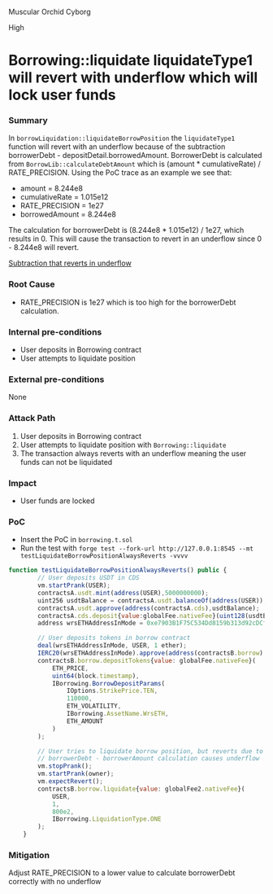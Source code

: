Muscular Orchid Cyborg

High

# Borrowing::liquidate liquidateType1 will revert with underflow which will lock user funds

### Summary

In `borrowLiquidation::liquidateBorrowPosition` the `liquidateType1` function will revert with an underflow because of the subtraction borrowerDebt - depositDetail.borrowedAmount. BorrowerDebt is calculated from `BorrowLib::calculateDebtAmount` which is (amount * cumulativeRate) / RATE_PRECISION. Using the PoC trace as an example we see that:
- amount = 8.244e8
- cumulativeRate = 1.015e12
- RATE_PRECISION = 1e27
- borrowedAmount = 8.244e8

The calculation for borrowerDebt is (8.244e8 * 1.015e12) / 1e27, which results in 0. This will cause the transaction to revert in an underflow since 0 - 8.244e8 will revert.

[Subtraction that reverts in underflow](https://github.com/sherlock-audit/2024-11-autonomint/blob/0d324e04d4c0ca306e1ae4d4c65f0cb9d681751b/Blockchain/Blockchian/contracts/Core_logic/borrowLiquidation.sol#L251)

### Root Cause

- RATE_PRECISION is 1e27 which is too high for the borrowerDebt calculation.

### Internal pre-conditions

- User deposits in Borrowing contract
- User attempts to liquidate position

### External pre-conditions

None

### Attack Path

1. User deposits in Borrowing contract
2. User attempts to liquidate position with `Borrowing::liquidate`
3. The transaction always reverts with an underflow meaning the user funds can not be liquidated

### Impact

- User funds are locked

### PoC

- Insert the PoC in `borrowing.t.sol`
- Run the test with `forge test --fork-url http://127.0.0.1:8545 --mt testLiquidateBorrowPositionAlwaysReverts -vvvv`

```javascript
function testLiquidateBorrowPositionAlwaysReverts() public {
        // User deposits USDT in CDS
        vm.startPrank(USER);
        contractsA.usdt.mint(address(USER),5000000000);
        uint256 usdtBalance = contractsA.usdt.balanceOf(address(USER));
        contractsA.usdt.approve(address(contractsA.cds),usdtBalance);
        contractsA.cds.deposit{value:globalFee.nativeFee}(uint128(usdtBalance),0,true,uint128(usdtBalance), ETH_PRICE);
        address wrsETHAddressInMode = 0xe7903B1F75C534Dd8159b313d92cDCfbC62cB3Cd;

        // User deposits tokens in borrow contract
        deal(wrsETHAddressInMode, USER, 1 ether);
        IERC20(wrsETHAddressInMode).approve(address(contractsB.borrow), 1 ether);
        contractsB.borrow.depositTokens{value: globalFee.nativeFee}(
            ETH_PRICE,
            uint64(block.timestamp),
            IBorrowing.BorrowDepositParams(
                IOptions.StrikePrice.TEN,
                110000,
                ETH_VOLATILITY,
                IBorrowing.AssetName.WrsETH,
                ETH_AMOUNT
            )
        );

        // User tries to liquidate borrow position, but reverts due to underflow
        // borrowerDebt - borrowerAmount calculation causes underflow
        vm.stopPrank();
        vm.startPrank(owner);
        vm.expectRevert();
        contractsB.borrow.liquidate{value: globalFee2.nativeFee}(
            USER,
            1,
            800e2,
            IBorrowing.LiquidationType.ONE
        );
    }
```

### Mitigation

Adjust RATE_PRECISION to a lower value to calculate borrowerDebt correctly with no underflow